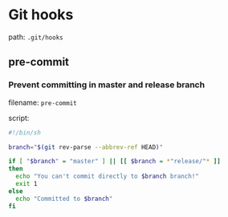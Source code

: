 # Git hooks

path: `.git/hooks` <br>

## pre-commit

### Prevent committing in master and release branch

filename: `pre-commit`

script:
```bash
#!/bin/sh

branch="$(git rev-parse --abbrev-ref HEAD)"

if [ "$branch" = "master" ] || [[ $branch = *"release/"* ]]
then
  echo "You can't commit directly to $branch branch!"
  exit 1
else
  echo "Committed to $branch"
fi
```